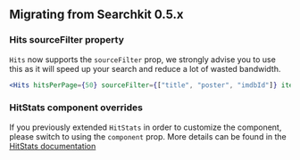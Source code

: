 ## Migrating from Searchkit 0.5.x

### Hits sourceFilter property
`Hits` now supports the `sourceFilter` prop, we strongly advise you to use this as it will speed up your search and reduce a lot of wasted bandwidth.
```jsx
<Hits hitsPerPage={50} sourceFilter={["title", "poster", "imdbId"]} itemComponent={HitItem}/>
```

### HitStats component overrides
If you previously extended `HitStats` in order to customize the component, please switch to using the `component` prop.
More details can be found in the [HitStats documentation](../components/metadata/stats.md)
